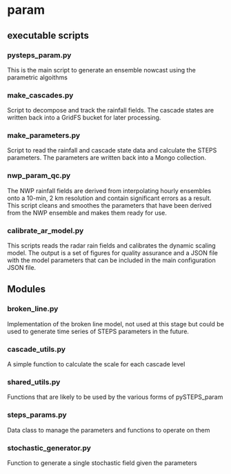 # param  

## executable scripts  

### pysteps_param.py  

This is the main script to generate an ensemble nowcast using the parametric algoithms  

### make_cascades.py  

Script to decompose and track the rainfall fields. The cascade states are written back into a GridFS bucket for later processing.  

### make_parameters.py  

Script to read the rainfall and cascade state data and calculate the STEPS parameters. The parameters are written back into a Mongo collection.  

### nwp_param_qc.py  

The NWP rainfall fields are derived from interpolating hourly ensembles onto a 10-min, 2 km resolution and contain significant errors as a result. This script cleans and smoothes the parameters that have been derived from the NWP ensemble and makes them ready for use.  

### calibrate_ar_model.py  

This scripts reads the radar rain fields and calibrates the dynamic scaling model. The output is a set of figures for quality assurance and a JSON file with the model parameters that can be included in the main configuration JSON file.  

## Modules  

### broken_line.py  

Implementation of the broken line model, not used at this stage but could be used to generate time series of STEPS parameters in the future.  

### cascade_utils.py  

A simple function to calculate the scale for each cascade level  

### shared_utils.py  

Functions that are likely to be used by the various forms of pySTEPS_param  

### steps_params.py  

Data class to manage the parameters and functions to operate on them  

### stochastic_generator.py  

Function to generate a single stochastic field given the parameters  
